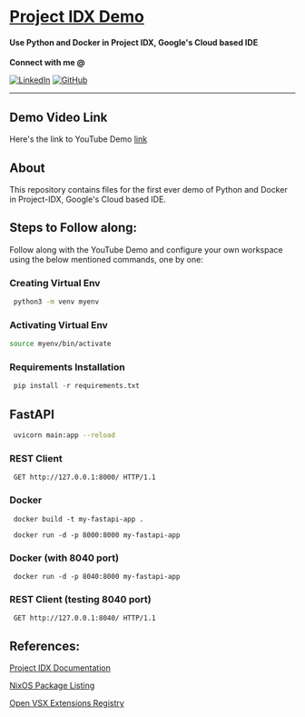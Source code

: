# [**Project IDX Demo**](https://youtu.be/sfmSktuncJc)
#### **Use Python and Docker in Project IDX, Google's Cloud based IDE**

**Connect with me @**

<a href="https://linkedin.openinapp.co/f7dp4">![LinkedIn](https://img.shields.io/badge/linkedin-%230077B5.svg?style=for-the-badge&logo=linkedin&logoColor=white)</a>
<a href="https://openinapp.co/hsikr">![GitHub](https://img.shields.io/badge/github-%23121011.svg?style=for-the-badge&logo=github&logoColor=white)</a>


<hr></hr>

## Demo Video Link
Here's the link to YouTube Demo [link](https://youtu.be/sfmSktuncJc)

## About 
This repository contains files for the first ever demo of Python and Docker in Project-IDX, Google's Cloud based IDE.

## Steps to Follow along:
Follow along with the YouTube Demo and configure your own workspace using the below mentioned commands, one by one:

### Creating Virtual Env
```Bash
 python3 -m venv myenv
```
### Activating Virtual Env
```Bash
source myenv/bin/activate
```
### Requirements Installation
```Python
 pip install -r requirements.txt
```
## FastAPI
```Bash
 uvicorn main:app --reload
```
### REST Client
```Http
 GET http://127.0.0.1:8000/ HTTP/1.1
```
### Docker
```Docker
 docker build -t my-fastapi-app .
```
```Docker
 docker run -d -p 8000:8000 my-fastapi-app 
```
### Docker (with 8040 port)
```Docker
 docker run -d -p 8040:8000 my-fastapi-app
```
### REST Client (testing 8040 port)
```Http
 GET http://127.0.0.1:8040/ HTTP/1.1
```

## References:
[Project IDX Documentation](https://developers.google.com/idx/guides/customize-idx-env)

[NixOS Package Listing](https://search.nixos.org/packages?channel=23.11&show=python38&from=0&size=50&sort=relevance&type=packages&query=Python3)

[Open VSX Extensions Registry](https://open-vsx.org/extension/humao/rest-client)
